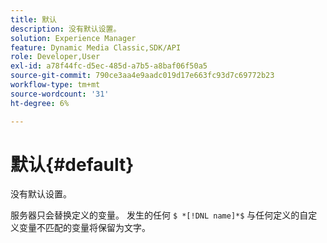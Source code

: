 ```yaml
---
title: 默认
description: 没有默认设置。
solution: Experience Manager
feature: Dynamic Media Classic,SDK/API
role: Developer,User
exl-id: a78f44fc-d5ec-485d-a7b5-a8baf06f50a5
source-git-commit: 790ce3aa4e9aadc019d17e663fc93d7c69772b23
workflow-type: tm+mt
source-wordcount: '31'
ht-degree: 6%

---
```


# 默认{#default}

没有默认设置。

服务器只会替换定义的变量。 发生的任何 `$ *[!DNL name]*$` 与任何定义的自定义变量不匹配的变量将保留为文字。
